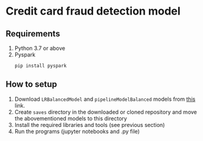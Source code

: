 # Credit card fraud detection model

Requirements
----
1. Python 3.7 or above
2. Pyspark
    ```
    pip install pyspark
    ```

How to setup
---
1. Download  `LRBalancedModel` and `pipelineModelBalanced` models from [this](https://drive.google.com/drive/folders/1kia1XrNltngjQndESrjo2L8eD23krYex?usp=sharing) link.
2. Create `saves` directory in the downloaded or cloned repository and move the abovementioned models to this directory
3. Install the required libraries and tools (see previous section)
4. Run the programs (jupyter notebooks and .py file)